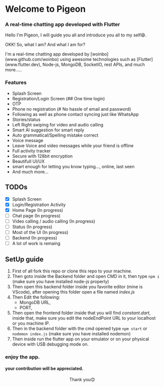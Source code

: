 # Welcome to Pigeon 
### A real-time chatting app developed with Flutter

<p>Hello I'm Pigeon, I will guide you all and introduce you all to my self😄.</p>

<p>OKK! So, what I am? And what I am for?</p>
<p>I'm a real-time chatting app developed by [woinbo](www.github.com/woinbo) using awesome technologies such as [Flutter](www.flutter.dev), Node-js, MongoDB, SocketIO, rest APIs, and much more.....</p>

### Features
   * Splash Screen
   * Registration/Login Screen (## One time login)
   * OTP
   * Phone no registration (# No hassle of email and password)
   * Following as well as phone contact syncing just like WhatsApp
   * Stories/status
   * Left Right swiping for video and audio calling
   * Smart AI suggestion for smart reply
   * Auto grammatical/Spelling mistake correct
   * Voice message
   * Leave Voice and video messages while your friend is offline
   * Full activity tracker
   * Secure with 128bit encryption
   * Beautifull UI/UX
   * smart enough for letting you know typing..., online, last seen
   * And much more...

## TODOs

- [x] Splash Screen
- [x] Login/Registration Activity
- [x] Home Page (In progress)
- [ ] Chat page (In progress)
- [ ] Video calling / audio calling (In progress)
- [ ] Status (In progress)
- [ ] Most of the UI (In progress)
- [ ] Backend (In progress)
- [ ] A lot of work is remaing

## SetUp guide

1. First of all fork this repo or clone this repo to your machine.
2. Then goto inside the Backend folder and open CMD in it, then type ``npm i`` (make sure you have installed node-js properly)
3. Then open this backend folder inside you favorite editor (mine is VScode), after opening this folder open a file named *index.js*
4. Then Edit the following:
   * MongoDB URL,
   * PORT,
5. Then open the frontend folder inside that you will find *constant.dart*, inside that, make sure you edit the nodeEndPoint URL to your localhost or you machine IP.
6. Then in the backend folder with the cmd opened type ``npm start`` or ``nodemon index.js`` (make sure you have installed nodemon)
7. Then inside run the flutter app on your emulator or on your physical device with USB debugging mode on.

### enjoy the app.

#### your contribution will be appreciated.

<center><p>Thank you😊</p></center>
